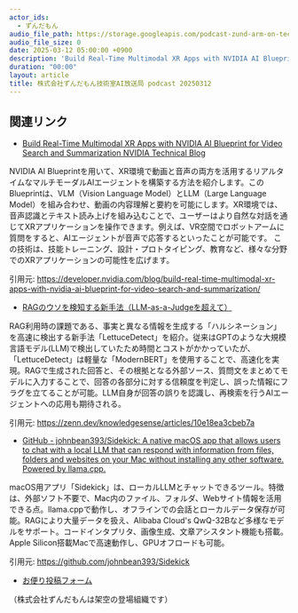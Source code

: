 ```yaml
---
actor_ids:
  - ずんだもん
audio_file_path: https://storage.googleapis.com/podcast-zund-arm-on-tech/audio/株式会社ずんだもん技術室AI放送局_podcast_20250312.mp3
audio_file_size: 0
date: 2025-03-12 05:00:00 +0900
description: 'Build Real-Time Multimodal XR Apps with NVIDIA AI Blueprint for Video Search and Summarization  NVIDIA Technical Blog、RAGのウソを検知する新手法（LLM-as-a-Judgeを超えて）、GitHub - johnbean393/Sidekick: A native macOS app that allows users to chat with a local LLM that can respond with information from files, folders and websites on your Mac without installing any other software. Powered by llama.cpp.'
duration: "00:00"
layout: article
title: 株式会社ずんだもん技術室AI放送局 podcast 20250312
---
```


## 関連リンク


- [Build Real-Time Multimodal XR Apps with NVIDIA AI Blueprint for Video Search and Summarization  NVIDIA Technical Blog](https://developer.nvidia.com/blog/build-real-time-multimodal-xr-apps-with-nvidia-ai-blueprint-for-video-search-and-summarization/)  


NVIDIA AI Blueprintを用いて、XR環境で動画と音声の両方を活用するリアルタイムなマルチモーダルAIエージェントを構築する方法を紹介します。このBlueprintは、VLM（Vision Language Model）とLLM（Large Language Model）を組み合わせ、動画の内容理解と要約を可能にします。XR環境では、音声認識とテキスト読み上げを組み込むことで、ユーザーはより自然な対話を通じてXRアプリケーションを操作できます。例えば、VR空間でロボットアームに質問をすると、AIエージェントが音声で応答するといったことが可能です。
この技術は、技能トレーニング、設計・プロトタイピング、教育など、様々な分野でのXRアプリケーションの可能性を広げます。


引用元: https://developer.nvidia.com/blog/build-real-time-multimodal-xr-apps-with-nvidia-ai-blueprint-for-video-search-and-summarization/


- [RAGのウソを検知する新手法（LLM-as-a-Judgeを超えて）](https://zenn.dev/knowledgesense/articles/10e18ea3cbeb7a)  


RAG利用時の課題である、事実と異なる情報を生成する「ハルシネーション」を高速に検出する新手法「LettuceDetect」を紹介。従来はGPTのような大規模言語モデル(LLM)で検出していたため時間とコストがかかっていたが、「LettuceDetect」は軽量な「ModernBERT」を使用することで、高速化を実現。RAGで生成された回答と、その根拠となる外部ソース、質問文をまとめてモデルに入力することで、回答の各部分に対する信頼度を判定し、誤った情報にフラグを立てることが可能。LLM自身が回答の誤りを認識し、再検索を行うAIエージェントへの応用も期待される。


引用元: https://zenn.dev/knowledgesense/articles/10e18ea3cbeb7a


- [GitHub - johnbean393/Sidekick: A native macOS app that allows users to chat with a local LLM that can respond with information from files, folders and websites on your Mac without installing any other software. Powered by llama.cpp.](https://github.com/johnbean393/Sidekick)  


macOS用アプリ「Sidekick」は、ローカルLLMとチャットできるツール。特徴は、外部ソフト不要で、Mac内のファイル、フォルダ、Webサイト情報を活用できる点。llama.cppで動作し、オフラインでの会話とローカルデータ保存が可能。RAGにより大量データを扱え、Alibaba Cloud's QwQ-32Bなど多様なモデルをサポート。コードインタプリタ、画像生成、文章アシスタント機能も搭載。Apple Silicon搭載Macで高速動作し、GPUオフロードも可能。


引用元: https://github.com/johnbean393/Sidekick



- [お便り投稿フォーム](https://forms.gle/ffg4JTfqdiqK62qf9)

（株式会社ずんだもんは架空の登場組織です）
